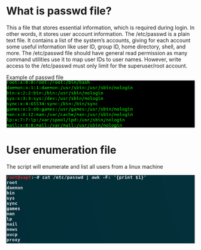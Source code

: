 # What is passwd file?

This a file that stores essential information, which is required during login. In other words, it stores user account information. The /etc/passwd is a plain text file. It contains a list of the system’s accounts, giving for each account some useful information like user ID, group ID, home directory, shell, and more. The /etc/passwd file should have general read permission as many command utilities use it to map user IDs to user names. However, write access to the /etc/passwd must only limit for the superuser/root account. 

Example of passwd file
![](https://github.com/securityinmind365/Passwd/blob/main/passwd.png)


# User enumeration file

The script will enumerate and list all users from a linux machine 

![](https://github.com/securityinmind365/Passwd/blob/main/script.png)
